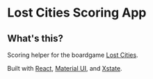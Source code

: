# Lost Cities Scoring App

## What's this?

Scoring helper for the boardgame [Lost Cities](https://boardgamegeek.com/boardgame/50).

Built with [React](https://reactjs.org), [Material UI](https://material-ui.com), and [Xstate](https://xstate.js.org).
